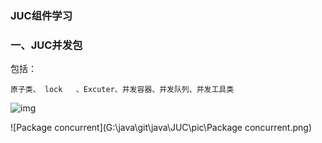 ### JUC组件学习

###  一、JUC并发包

包括：

 	原子类、 lock	、Excuter、并发容器、并发队列、并发工具类

![img](https://img2018.cnblogs.com/blog/1469088/201901/1469088-20190115224657827-727143634.jpg)

![Package concurrent](G:\java\git\java\JUC\pic\Package concurrent.png)


